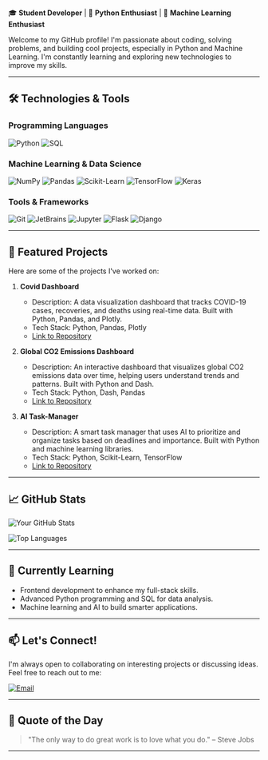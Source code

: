 🎓 **Student Developer** | 🐍 **Python Enthusiast** | 🤖 **Machine Learning Enthusiast**

Welcome to my GitHub profile! I'm passionate about coding, solving problems, and building cool projects, especially in Python and Machine Learning. I'm constantly learning and exploring new technologies to improve my skills.

---

## 🛠️ **Technologies & Tools**

### Programming Languages
![Python](https://img.shields.io/badge/Python-3776AB?style=for-the-badge&logo=python&logoColor=white)
![SQL](https://img.shields.io/badge/SQL-4479A1?style=for-the-badge&logo=mysql&logoColor=white)

### Machine Learning & Data Science
![NumPy](https://img.shields.io/badge/NumPy-013243?style=for-the-badge&logo=numpy&logoColor=white)
![Pandas](https://img.shields.io/badge/Pandas-150458?style=for-the-badge&logo=pandas&logoColor=white)
![Scikit-Learn](https://img.shields.io/badge/Scikit_Learn-F7931E?style=for-the-badge&logo=scikit-learn&logoColor=white)
![TensorFlow](https://img.shields.io/badge/TensorFlow-FF6F00?style=for-the-badge&logo=tensorflow&logoColor=white)
![Keras](https://img.shields.io/badge/Keras-D00000?style=for-the-badge&logo=keras&logoColor=white)

### Tools & Frameworks
![Git](https://img.shields.io/badge/Git-F05032?style=for-the-badge&logo=git&logoColor=white)
![JetBrains](https://img.shields.io/badge/JetBrains-000000?style=for-the-badge&logo=jetbrains&logoColor=white)
![Jupyter](https://img.shields.io/badge/Jupyter-F37626?style=for-the-badge&logo=jupyter&logoColor=white)
![Flask](https://img.shields.io/badge/Flask-000000?style=for-the-badge&logo=flask&logoColor=white)
![Django](https://img.shields.io/badge/Django-092E20?style=for-the-badge&logo=django&logoColor=white)

---

## 📂 **Featured Projects**

Here are some of the projects I've worked on:

1. **Covid Dashboard**  
   - Description: A data visualization dashboard that tracks COVID-19 cases, recoveries, and deaths using real-time data. Built with Python, Pandas, and Plotly.  
   - Tech Stack: Python, Pandas, Plotly  
   - [Link to Repository](https://github.com/MetalKnightCat/covid-dashboard)

2. **Global CO2 Emissions Dashboard**  
   - Description: An interactive dashboard that visualizes global CO2 emissions data over time, helping users understand trends and patterns. Built with Python and Dash.  
   - Tech Stack: Python, Dash, Pandas  
   - [Link to Repository](https://github.com/MetalKnightCat/Global-CO2-Emissions-Dashboard)

3. **AI Task-Manager**  
   - Description: A smart task manager that uses AI to prioritize and organize tasks based on deadlines and importance. Built with Python and machine learning libraries.  
   - Tech Stack: Python, Scikit-Learn, TensorFlow  
   - [Link to Repository](https://github.com/MetalKnightCat/ai-task-manager)

---

## 📈 **GitHub Stats**

![Your GitHub Stats](https://github-readme-stats.vercel.app/api?username=MetalKnightCat&show_icons=true&theme=radical)

![Top Languages](https://github-readme-stats.vercel.app/api/top-langs/?username=MetalKnightCat&layout=compact&theme=radical)

---

## 🌱 **Currently Learning**

- Frontend development to enhance my full-stack skills.
- Advanced Python programming and SQL for data analysis.
- Machine learning and AI to build smarter applications.

---

## 📫 **Let's Connect!**

I'm always open to collaborating on interesting projects or discussing ideas. Feel free to reach out to me:

[![Email](https://img.shields.io/badge/Email-D14836?style=for-the-badge&logo=gmail&logoColor=white)](mailto:lucas@dubox.com.br)

---

## 💬 **Quote of the Day**

> "The only way to do great work is to love what you do." – Steve Jobs

---
